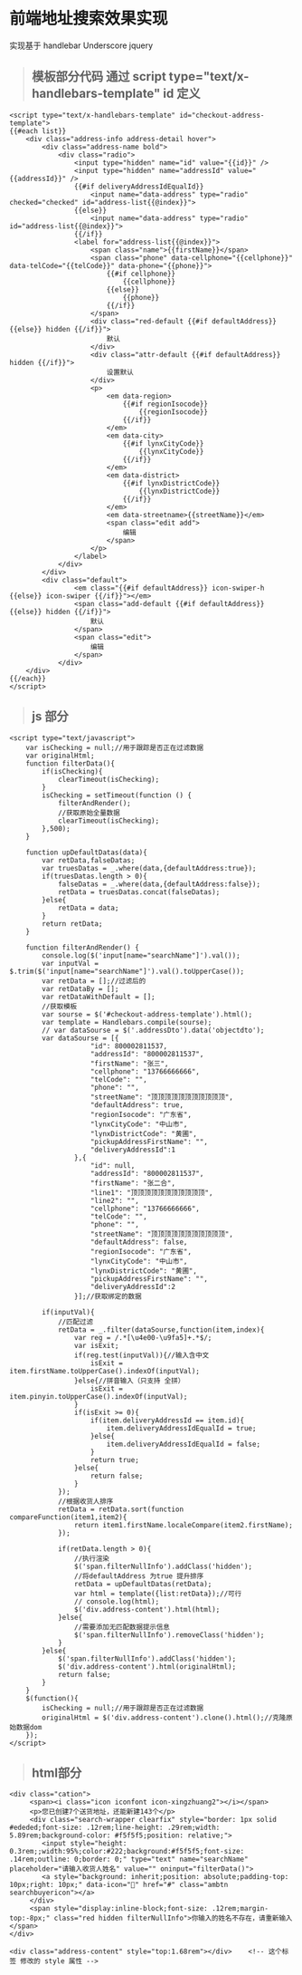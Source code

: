 # 前端地址搜索效果实现
  实现基于 handlebar Underscore jquery

>## 模板部分代码 通过 script type="text/x-handlebars-template" id 定义
    <script type="text/x-handlebars-template" id="checkout-address-template">
    {{#each list}}
        <div class="address-info address-detail hover">
            <div class="address-name bold">
                <div class="radio">
                    <input type="hidden" name="id" value="{{id}}" />
                    <input type="hidden" name="addressId" value="{{addressId}}" />
                    {{#if deliveryAddressIdEqualId}}
                        <input name="data-address" type="radio" checked="checked" id="address-list{{@index}}">
                    {{else}}
                        <input name="data-address" type="radio" id="address-list{{@index}}">     
                    {{/if}}
                    <label for="address-list{{@index}}">
                        <span class="name">{{firstName}}</span>
                        <span class="phone" data-cellphone="{{cellphone}}" data-telCode="{{telCode}}" data-phone="{{phone}}">
                            {{#if cellphone}}
                                {{cellphone}}
                            {{else}}
                                {{phone}}
                            {{/if}}
                        </span>
                        <div class="red-default {{#if defaultAddress}} {{else}} hidden {{/if}}">
                            默认
                        </div>
                        <div class="attr-default {{#if defaultAddress}} hidden {{/if}}">
                            设置默认
                        </div>
                        <p>
                            <em data-region>
                                {{#if regionIsocode}}
                                    {{regionIsocode}}
                                {{/if}}
                            </em>
                            <em data-city>
                                {{#if lynxCityCode}}
                                    {{lynxCityCode}}
                                {{/if}}
                            </em>
                            <em data-district>
                                {{#if lynxDistrictCode}}
                                    {{lynxDistrictCode}}
                                {{/if}}
                            </em>
                            <em data-streetname>{{streetName}}</em>
                            <span class="edit add">
                                编辑
                            </span>
                        </p>
                    </label>
                </div>
            </div>
            <div class="default">
                    <em class="{{#if defaultAddress}} icon-swiper-h {{else}} icon-swiper {{/if}}"></em>
                    <span class="add-default {{#if defaultAddress}} {{else}} hidden {{/if}}">
                        默认
                    </span>
                    <span class="edit">
                        编辑
                    </span>
                </div>
        </div>
    {{/each}}
    </script>

>## js 部分

    <script type="text/javascript">
        var isChecking = null;//用于跟踪是否正在过滤数据
		var originalHtml;
		function filterData(){
			if(isChecking){
                clearTimeout(isChecking);
            }
            isChecking = setTimeout(function () {
				filterAndRender();
				//获取原始全量数据 
                clearTimeout(isChecking);
            },500);
        }
        
        function upDefaultDatas(data){
            var retData,falseDatas;
            var truesDatas = _.where(data,{defaultAddress:true});
            if(truesDatas.length > 0){
                falseDatas = _.where(data,{defaultAddress:false});
                retData = truesDatas.concat(falseDatas);
            }else{
                retData = data;
            }
            return retData;
        }

		function filterAndRender() {
			console.log($('input[name="searchName"]').val());
			var inputVal = $.trim($('input[name="searchName"]').val().toUpperCase());
			var retData = [];//过滤后的
            var retDataBy = [];
            var retDataWithDefault = [];
			//获取模板
			var sourse = $('#checkout-address-template').html();
			var template = Handlebars.compile(sourse);
            // var dataSourse = $('.addressDto').data('objectdto');
            var dataSourse = [{
						"id": 800002811537,
						"addressId": "800002811537",
						"firstName": "张三",
						"cellphone": "13766666666",
						"telCode": "",
						"phone": "",
						"streetName": "顶顶顶顶顶顶顶顶顶顶顶",
						"defaultAddress": true,
						"regionIsocode": "广东省",
						"lynxCityCode": "中山市",
						"lynxDistrictCode": "黄圃",
                        "pickupAddressFirstName": "",
                        "deliveryAddressId":1
					},{
						"id": null,
						"addressId": "800002811537",
						"firstName": "张二合",
						"line1": "顶顶顶顶顶顶顶顶顶顶顶",
						"line2": "",
						"cellphone": "13766666666",
						"telCode": "",
						"phone": "",
						"streetName": "顶顶顶顶顶顶顶顶顶顶顶",
						"defaultAddress": false,
						"regionIsocode": "广东省",
						"lynxCityCode": "中山市",
						"lynxDistrictCode": "黄圃",
                        "pickupAddressFirstName": "",
                        "deliveryAddressId":2
					}];//获取绑定的数据
			
			if(inputVal){
				//匹配过滤
				retData = _.filter(dataSourse,function(item,index){
                    var reg = /.*[\u4e00-\u9fa5]+.*$/;
                    var isExit;
                    if(reg.test(inputVal)){//输入含中文
					    isExit = item.firstName.toUpperCase().indexOf(inputVal);                        
                    }else{//拼音输入（只支持 全拼）
                        isExit = item.pinyin.toUpperCase().indexOf(inputVal);
                    }
					if(isExit >= 0){
                        if(item.deliveryAddressId == item.id){
                            item.deliveryAddressIdEqualId = true;
                        }else{
                            item.deliveryAddressIdEqualId = false;
                        }
						return true;
					}else{
						return false;
					}
				});
				//根据收货人排序
				retData = retData.sort(function compareFunction(item1,item2){
					return item1.firstName.localeCompare(item2.firstName);
                });
                
				if(retData.length > 0){
                    //执行渲染
                    $('span.filterNullInfo').addClass('hidden');
                    //将defaultAddress 为true 提升排序
                    retData = upDefaultDatas(retData);
					var html = template({list:retData});//可行
					// console.log(html);
					$('div.address-content').html(html);
				}else{
                    //需要添加无匹配数据提示信息
                    $('span.filterNullInfo').removeClass('hidden');
                }
			}else{
                $('span.filterNullInfo').addClass('hidden');
				$('div.address-content').html(originalHtml);
				return false;
			}
		}
		$(function(){
			isChecking = null;//用于跟踪是否正在过滤数据
			originalHtml = $('div.address-content').clone().html();//克隆原始数据dom
		});
    </script>

>## html部分
    <div class="cation">
         <span><i class="icon iconfont icon-xingzhuang2"></i></span>
         <p>您已创建7个送货地址，还能新建143个</p>
         <div class="search-wrapper clearfix" style="border: 1px solid #ededed;font-size: .12rem;line-height: .29rem;width: 5.89rem;background-color: #f5f5f5;position: relative;">
            <input style="height: 0.3rem;;width:95%;color:#222;background:#f5f5f5;font-size: .14rem;outline: 0;border: 0;" type="text" name="searchName" placeholder="请输入收货人姓名" value="" oninput="filterData()">
            <a style="background: inherit;position: absolute;padding-top: 10px;right: 10px;" data-icon="" href="#" class="ambtn searchbuyericon"></a>
         </div>
         <span style="display:inline-block;font-size: .12rem;margin-top:-8px;" class="red hidden filterNullInfo">你输入的姓名不存在，请重新输入</span>
    </div>

    <div class="address-content" style="top:1.68rem"></div>    <!-- 这个标签 修改的 style 属性 -->